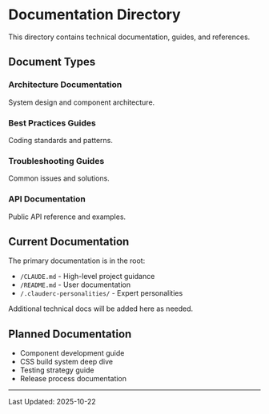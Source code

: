 # Documentation Directory

This directory contains technical documentation, guides, and references.

## Document Types

### Architecture Documentation
System design and component architecture.

### Best Practices Guides
Coding standards and patterns.

### Troubleshooting Guides
Common issues and solutions.

### API Documentation
Public API reference and examples.

## Current Documentation

The primary documentation is in the root:
- `/CLAUDE.md` - High-level project guidance
- `/README.md` - User documentation
- `/.clauderc-personalities/` - Expert personalities

Additional technical docs will be added here as needed.

## Planned Documentation

- Component development guide
- CSS build system deep dive
- Testing strategy guide
- Release process documentation

---

Last Updated: 2025-10-22
